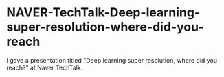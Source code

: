 # NAVER-TechTalk-Deep-learning-super-resolution-where-did-you-reach
I gave a presentation titled "Deep learning super resolution, where did you reach?" at Naver TechTalk.
